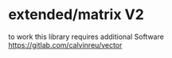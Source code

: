 # extended/matrix V2
to work this library requires additional Software https://gitlab.com/calvinreu/vector
